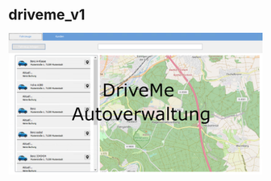 # driveme_v1

![alt text](https://github.com/BatchCloud/DriveMe-Autoverwaltung/blob/master/thump.png)
